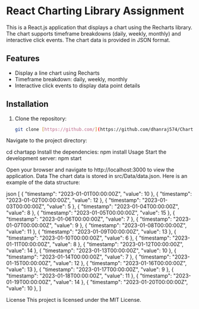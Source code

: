 # React Charting Library Assignment

This is a React.js application that displays a chart using the Recharts library. The chart supports timeframe breakdowns (daily, weekly, monthly) and interactive click events. The chart data is provided in JSON format.

## Features

- Display a line chart using Recharts
- Timeframe breakdown: daily, weekly, monthly
- Interactive click events to display data point details

## Installation

1. Clone the repository:
   ```bash
   git clone [https://github.com/](https://github.com/dhanraj574/ChartingLibrary.git)

Navigate to the project directory:

cd chartapp
Install the dependencies:
npm install
Usage
Start the development server:
npm start

Open your browser and navigate to http://localhost:3000 to view the application.
Data
The chart data is stored in src/Data/data.json. Here is an example of the data structure:

json
[
    { "timestamp": "2023-01-01T00:00:00Z", "value": 10 },
    { "timestamp": "2023-01-02T00:00:00Z", "value": 12 },
    { "timestamp": "2023-01-03T00:00:00Z", "value": 5 },
    { "timestamp": "2023-01-04T00:00:00Z", "value": 8 },
    { "timestamp": "2023-01-05T00:00:00Z", "value": 15 },
    { "timestamp": "2023-01-06T00:00:00Z", "value": 7 },
    { "timestamp": "2023-01-07T00:00:00Z", "value": 9 },
    { "timestamp": "2023-01-08T00:00:00Z", "value": 11 },
    { "timestamp": "2023-01-09T00:00:00Z", "value": 13 },
    { "timestamp": "2023-01-10T00:00:00Z", "value": 6 },
    { "timestamp": "2023-01-11T00:00:00Z", "value": 8 },
    { "timestamp": "2023-01-12T00:00:00Z", "value": 14 },
    { "timestamp": "2023-01-13T00:00:00Z", "value": 10 },
    { "timestamp": "2023-01-14T00:00:00Z", "value": 7 },
    { "timestamp": "2023-01-15T00:00:00Z", "value": 12 },
    { "timestamp": "2023-01-16T00:00:00Z", "value": 13 },
    { "timestamp": "2023-01-17T00:00:00Z", "value": 9 },
    { "timestamp": "2023-01-18T00:00:00Z", "value": 11 },
    { "timestamp": "2023-01-19T00:00:00Z", "value": 14 },
    { "timestamp": "2023-01-20T00:00:00Z", "value": 10 },
]


License
This project is licensed under the MIT License.
